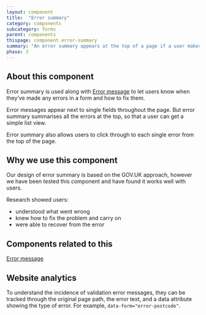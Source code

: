 ```yaml
---
layout: component
title:  "Error summary"
category: components
subcategory: forms
parent: components
thispage: component.error-summary
summary: "An error summary appears at the top of a page if a user makes an error in a form. It summarises any errors they've made"
phase: 3
---
```


## About this component

Error summary is used along with [Error message](/components/error-message/) to let users know when they’ve made any errors in a form and how to fix them.

Error messages appear next to single fields throughout the page. But error summary summarises all the errors at the top, so that a user can get a simple list view.

Error summary also allows users to click through to each single error from the top of the page.

## Why we use this component

Our design of error summary is based on the GOV.UK approach, however we have been tested this component and have found it works well with users. 

Research showed users:

* understood what went wrong
* knew how to fix the problem and carry on
* were able to recover from the error

## Components related to this

[Error message](/components/error-message/)

## Website analytics
To understand the incidence of validation error messages, they can be tracked through the original page path, the error text, and a data attribute showing the type of error. For example, `data-form="error-postcode"`.
